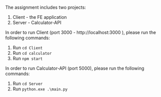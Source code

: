 The assignment includes two projects:

1. Client - the FE application
2. Server - Calculator-API

In order to run Client (port 3000 - http://localhost:3000 ), please run the following commands:
1. Run `cd Client`
2. Run `cd calculator`
3. Run `npm start`


In order to run Calculator-API (port 5000), please run the following commands:
1. Run `cd Server`
2. Run `python.exe .\main.py`
